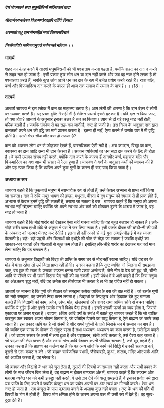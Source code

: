 ##### देयं भोज्यधनं सदा सुकृतिभिर्नो सञ्चितव्यं कदा
##### श्रीकर्णस्य बलेश्च विक्रमपतेरद्यापि कीर्तिः स्थिता
##### अस्माकं मधु दानभोगरहितं नष्टं चिरात्सञ्चितं
##### निर्वाणादिति पाणिपादयुगले घर्षन्त्यहो मक्षिकाः।।

#### भावार्थ

शहद का संग्रह करने में आदर्श मधुमक्खियों को भी पश्चात्ताप करना पड़ता है, क्योंकि शहद का दान न करने से शहद नष्ट हो जाता है। इसी प्रकार कुछ लोग धन का दान नहीं करते और जब वह नष्ट होने लगता है तो पश्चात्ताप करते हैं, जबकि कुछ लोग अपने धन का दान के रूप में उचित प्रयोग करते रहते हैं। राजा बलि, कर्ण और विक्रमादित्य दान करने के कारण ही आज तक समाज में सम्मान के पात्र हैं। ।।18।।

#### तात्पर्य

आचार्य चाणक्य ने इस श्लोक में दान का माहात्म्य बताया है। आम लोगों की धारणा है कि दान देकर वे लोगों पर उपकार करते हैं। यह प्रथम दृष्टि में सही भी है लेकिन यथार्थ इससे हटकर है। यदि दान न किया जाए, तो क्या होगा? आचार्य के अनुसार इसका उत्तर है धन का विनाश। त्याग से दी गई वस्तु नष्ट नहीं होती, बल्कि बढ़ती है। जबकि संकोच से वह सड़-गल जाती है, नष्ट हो जाती है। इस नियम के अनुसार दान द्वारा दानकर्ता अपने धन की वृद्धि का मार्ग प्रशस्त करता है। इतना ही नहीं, ऐसा करने से उसके यश में भी वृद्धि होती है। इससे श्रेष्ठ सौदा और क्या हो सकता है?

दान को अकसर लोग धन से जोड़कर देखते हैं, वास्तविकता ऐसी नहीं है। अन्न का दान, विद्या का दान, स्वास्थ्य का दान आदि अन्य भी दान के रूप हैं। सज्जन व्यक्तियों का धन सदा दान करने के लिए ही होता है। वे कभी उसका संचय नहीं करते, क्योंकि दान करने के कारण ही दानवीर कर्ण, महाराज बलि और विक्रमादित्य का यश आज भी संसार में फैला हुआ है। चाणक्य ने वर्णों के अनुसार कर्मों की व्याख्या की है और यह स्पष्ट किया है कि व्यक्ति अपने कुछ गुणों के कारण ही सदा याद किया जाता है।

#### अध्याय का सार

चाणक्य कहते हैं कि कुछ बातें मनुष्य में स्वाभाविक रूप से होती हैं, उन्हें केवल अभ्यास से प्राप्त नहीं किया जा सकता। दान में रुचि, मधुर भाषण की इच्छा, मधुरता, वीरता ये गुण मनुष्य को स्वभाव से ही प्राप्त होते हैं, अभ्यास से केवल इनमें वृद्धि की सकती है, तराशा जा सकता है बस। चाणक्य कहते हैं कि मनुष्य को अपना स्वभाव नहीं छोड़ना चाहिए क्योंकि जो अपने स्वभाव और कर्म को छोड़कर दूसरे के आश्रय में जाता है, वह नष्ट हो जाता है।

चाणक्य कहते हैं कि मोटे शरीर को देखकर ऐसा नहीं मानना चाहिए कि वह बहुत बलवान हो सकता है। लंबे-चौड़े शरीर वाला हाथी छोटे से अंकुश से वश में कर लिया जाता है। इसी प्रकार दीपक की छोटी-सी ली वर्षों के अंधकार को पलभर में नष्ट कर देती है। इतना ही नहीं अपने से कई गुना लंबाई-चौड़ाई में वह प्रकाश फैलाती है। बड़े- बड़े पहाड़ों और शिलाओं को हथौड़े की चोट से तोड़ा जा सकता है जबकि हथौड़े का आकार-भार पहाड़ों और शिलाओं से बहुत कम होता है। इसलिए लंबे-चौड़े शरीर को देखकर यह नहीं मान लेना चाहिए कि वह बलवान है।

चाणक्य के अनुसार विद्यार्थी को विद्या की प्राप्ति के समय घर से मोह नहीं रखना चाहिए। यदि वह घर के मोह में फंसा रहेगा तो उसे विद्या प्राप्त नहीं होगी। उनका कहना है कि दुष्ट व्यक्ति को जितना भी समझाया जाए, वह दुष्ट ही रहता है, उसका सज्जन बनना उसी प्रकार असंभव है, जैसे नीम के पेड़ को दूध, घी, चीनी आदि से सींचने पर भी उसमें मिठास पैदा नहीं की जा सकती। इसी संबंध में वे आगे कहते हैं कि जिस मनुष्य का अंतःकरण शुद्ध नहीं, यदि वह अनेक बार तीर्थयात्रा भी करता है तो भी वह पवित्र नहीं हो सकता।

आचार्य का मानना है कि गुणों की श्रेष्ठता को समझना प्रत्येक व्यक्ति के बस की बात नहीं है। जो उसके गुणों को नहीं समझता, वह उसकी निंदा करने लगता है। विद्यार्थी के लिए कुछ और हिदायत देते हुए चाणक्य कहते हैं कि विद्यार्थी को काम, क्रोध, लोभ, मोह, खेलतमाशे और शंगार तथा अधिक सोने से बचना चाहिए। क्योंकि ये दुर्गुण हैं और इनसे उसके मन में विक्षेप पैदा होता है। इनसे उसकी ऊर्जा का व्यय होता है, जिससे एकाग्रता पर असर पड़ता है। ब्राह्मण, क्षत्रिय आदि वर्गों के संबंध में बताते हुए चाणक्य कहते हैं कि जो व्यक्ति कंदमूल फल खाकर अपना जीवन बिताता है, जो प्रतिदिन पितरों का श्राद्ध करता है, ऐसे ब्राह्मण को ऋषि कहा जाता है। इस प्रकार ऋषि वह है जो संयमी है और अपने पूर्वजों के प्रति जिसके मन में सम्मान का भाव है। जो व्यक्ति एक समय के भोजन से संतुष्ट रहता है तथा अध्ययन-अध्यापन का काम करता है, उसे द्विज कहते हैं। जो ब्राह्मण संसार के कामों में लगा हुआ है और पशुपालन, खेती आदि करता है, उसे वैश्य कहा जाता है। जो ब्राह्मण की सेवा करता है और शराब, मांस आदि बेचकर अपनी जीविका चलाता है, उसे शूद्र कहते हैं। उनका कहना है कि ब्राह्मण का कर्तव्य यह है कि वह अन्य लोगों के कार्य की सिद्धि में उनकी सहायता करे, दूसरों से छल-कपट न करे। जो ब्राह्मण सार्वजनिक स्थलों, जैसेबावड़ी, कुआं, तालाब, मंदिर और पार्क आदि को अपवित्र करता है, वह म्लेच्छ है।

जो ब्राह्मण और विद्वानों के धन को चुरा लेता है, दूसरों की स्त्रियों का सम्मान नहीं करता और सभी प्रकार के लोगों के साथ जीवन बिता लेता है, वह ब्राह्मण न होकर चाण्डाल अंत में, चाणक्य कहते हैं कि सज्जन और महात्मा व्यक्ति धन को कभी इकट्ठा नहीं करते, वे उसे दान देने की वस्तु समझते हैं, वे इसका प्रयोग धर्म द्वारा यश प्राप्ति के लिए करते हैं जबकि कंजूस धन का प्रयोग अपनों पर और स्वयं पर भी नहीं करते। ऐसा धन नष्ट हो जाता है। तब कंजूस के पास पछतावा करने के अलावा कुछ नहीं बचता। दुष्ट के धन की गति भी विषयों के भोग में होती है। विषय भोग क्षणिक होने के कारण अपना फल भी उसी रूप में देते हैं। वह सुख-दुख देते हैं।
